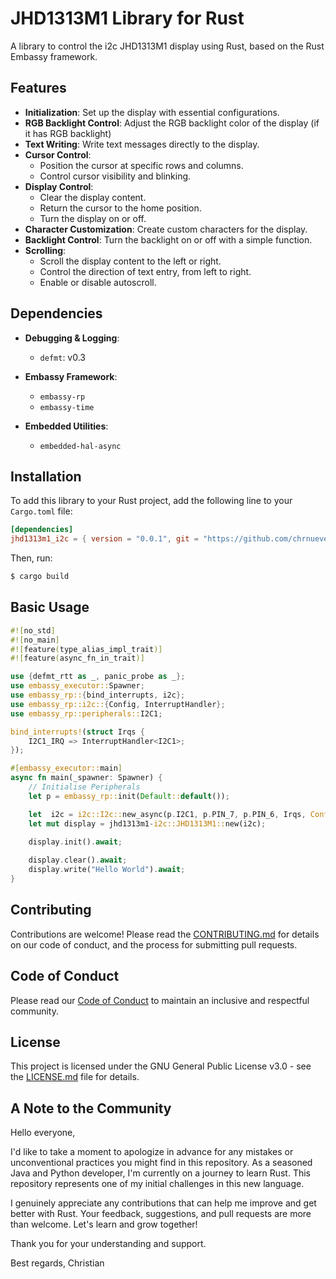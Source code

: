 
# JHD1313M1 Library for Rust

A library to control the i2c JHD1313M1 display using Rust, based on the Rust Embassy framework.

## Features

- **Initialization**: Set up the display with essential configurations.
- **RGB Backlight Control**: Adjust the RGB backlight color of the display (if it has RGB backlight)
- **Text Writing**: Write text messages directly to the display.
- **Cursor Control**:
  - Position the cursor at specific rows and columns.
  - Control cursor visibility and blinking.
- **Display Control**:
  - Clear the display content.
  - Return the cursor to the home position.
  - Turn the display on or off.
- **Character Customization**: Create custom characters for the display.
- **Backlight Control**: Turn the backlight on or off with a simple function.
- **Scrolling**:
  - Scroll the display content to the left or right.
  - Control the direction of text entry, from left to right.
  - Enable or disable autoscroll.

## Dependencies

- **Debugging & Logging**:
  - `defmt`: v0.3

- **Embassy Framework**:
  - `embassy-rp`
  - `embassy-time`

- **Embedded Utilities**:
  - `embedded-hal-async`

## Installation

To add this library to your Rust project, add the following line to your `Cargo.toml` file:

```toml
[dependencies]
jhd1313m1_i2c = { version = "0.0.1", git = "https://github.com/chrnueve/jhd1313m1-i2c"}
```

Then, run:

```bash
$ cargo build
```

## Basic Usage

```rust
#![no_std]
#![no_main]
#![feature(type_alias_impl_trait)]
#![feature(async_fn_in_trait)]

use {defmt_rtt as _, panic_probe as _};
use embassy_executor::Spawner;
use embassy_rp::{bind_interrupts, i2c};
use embassy_rp::i2c::{Config, InterruptHandler};
use embassy_rp::peripherals::I2C1;

bind_interrupts!(struct Irqs {
    I2C1_IRQ => InterruptHandler<I2C1>;
});

#[embassy_executor::main]
async fn main(_spawner: Spawner) {
    // Initialise Peripherals
    let p = embassy_rp::init(Default::default());

    let  i2c = i2c::I2c::new_async(p.I2C1, p.PIN_7, p.PIN_6, Irqs, Config::default());
    let mut display = jhd1313m1-i2c::JHD1313M1::new(i2c);

    display.init().await;
  
    display.clear().await;
    display.write("Hello World").await;
}
```

## Contributing

Contributions are welcome! Please read the [CONTRIBUTING.md](CONTRIBUTING.md) for details on our code of conduct, and the process for submitting pull requests.

## Code of Conduct

Please read our [Code of Conduct](CODE_OF_CONDUCT.md) to maintain an inclusive and respectful community.

## License

This project is licensed under the GNU General Public License v3.0 - see the [LICENSE.md](LICENSE.md) file for details.

## A Note to the Community

Hello everyone,

I'd like to take a moment to apologize in advance for any mistakes or unconventional practices you might find in this repository. As a seasoned Java and Python developer, I'm currently on a journey to learn Rust. This repository represents one of my initial challenges in this new language.

I genuinely appreciate any contributions that can help me improve and get better with Rust. Your feedback, suggestions, and pull requests are more than welcome. Let's learn and grow together!

Thank you for your understanding and support.

Best regards,
Christian

